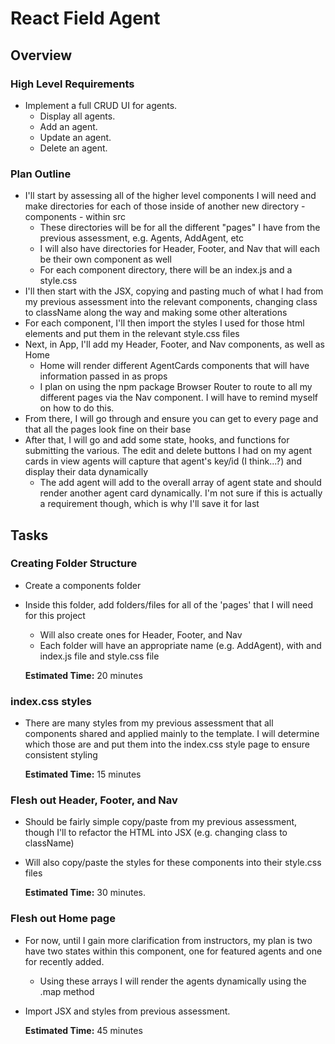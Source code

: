 # React Field Agent

## Overview

### High Level Requirements
* Implement a full CRUD UI for agents.
    * Display all agents.
    * Add an agent.
    * Update an agent.
    * Delete an agent.

### Plan Outline

* I'll start by assessing all of the higher level components I will need and make directories for each of those inside of another new directory - components - within src
    * These directories will be for all the different "pages" I have from the previous assessment, e.g. Agents, AddAgent, etc
    * I will also have directories for Header, Footer, and Nav that will each be their own component as well
    * For each component directory, there will be an index.js and a style.css
* I'll then start with the JSX, copying and pasting much of what I had from my previous assessment into the relevant components, changing class to className along the way and making some other alterations
* For each component, I'll then import the styles I used for those html elements and put them in the relevant style.css files
* Next, in App, I'll add my Header, Footer, and Nav components, as well as Home
    * Home will render different AgentCards components that will have information passed in as props
    * I plan on using the npm package Browser Router to route to all my different pages via the Nav component. I will have to remind myself on how to do this.
* From there, I will go through and ensure you can get to every page and that all the pages look fine on their base
* After that, I will go and add some state, hooks, and functions for submitting the various. The edit and delete buttons I had on my agent cards in view agents will capture that agent's key/id (I think...?) and display their data dynamically
    * The add agent will add to the overall array of agent state and should render another agent card dynamically. I'm not sure if this is actually a requirement though, which is why I'll save it for last


## Tasks

### Creating Folder Structure
* Create a components folder
* Inside this folder, add folders/files for all of the 'pages' that I will need for this project
    * Will also create ones for Header, Footer, and Nav
    * Each folder will have an appropriate name (e.g. AddAgent), with and index.js file and style.css file

    **Estimated Time:** 20 minutes

### index.css styles
* There are many styles from my previous assessment that all components shared and applied mainly to the template. I will determine which those are and put them into the index.css style page to ensure consistent styling

    **Estimated Time:** 15 minutes


### Flesh out Header, Footer, and Nav
* Should be fairly simple copy/paste from my previous assessment, though I'll to refactor the HTML into JSX (e.g. changing class to className)
* Will also copy/paste the styles for these components into their style.css files

    **Estimated Time:** 30 minutes.

### Flesh out Home page
* For now, until I gain more clarification from instructors, my plan is two have two states within this component, one for featured agents and one for recently added.
    * Using these arrays I will render the agents dynamically using the .map method
* Import JSX and styles from previous assessment.

    **Estimated Time:** 45 minutes

### 